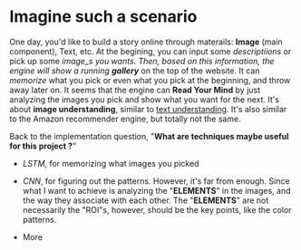 Imagine such a scenario
=======================
  
One day, you'd like to build a story online through materails: __Image__ (main component), Text, etc. At the begining, you can input some _descriptiions_ or pick up some _image_s you wants. Then, based on this information, the engine will show a running __gallery___ on the top of the website. It can _memorize_ what you pick or even what you pick at the beginning, and throw away later on. It seems that the engine can __Read Your Mind__ by just analyzing the images you pick and show what you want for the next. It's about __image understanding__, similar to [text understanding](https://github.com/Chasego/ubw/blob/master/labs/papers/nips/2015/Teaching%20Machines%20to%20Read%20and%20Comprehend/1506.03340v1.pdf). It's also similar to the Amazon recommender engine, but totally not the same.
  
Back to the implementation question, "__What are techniques maybe useful for this project ?__"

+ _LSTM_, for memorizing what images you picked

+ _CNN_, for figuring out the patterns. However, it's far from enough. Since what I want to achieve is analyzing the "__ELEMENTS__" in the images, and the way they associate with each other. The "__ELEMENTS__" are not necessarily the "ROI"s, however, should be the key points, like the color patterns.

+ More
